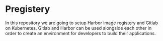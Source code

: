 # Pregistery

In this repository we are going to setup Harbor image registery and Gitlab on Kubernetes. Gitlab and Harbor can be used alongside each other in order to create an environment for developers to build their applications.
